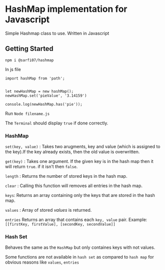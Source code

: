 # HashMap implementation for Javascript

Simple Hashmap class to use. Written in Javascript

## Getting Started

```
npm i @sarfi07/hashmap
```

In js file

```
import hashMap from 'path';


let newHashMap = new hashMap();
newHashMap.set('pieValue', '3.14159')

console.log(newHashMap.has('pie'));
```

Run `Node filename.js`

The `Terminal` should display `true` if done correctly.

### HashMap

`set(key, value)` : Takes two arugments, key and value (which is assigned to the key).If the key already exists, then the old value is overwritten.

`get(key)` : Takes one argument. If the given key is in the hash map then it will return `true`. if it isn't then `false`.

`length` : Returns the number of stored keys in the hash map.

`clear` : Calling this function will removes all entries in the hash map.

`keys`: Returns an array containing only the keys that are stored in the hash map.

`values` : Array of stored <i>values</i> is returned.

`entries` Returns an array that contains each `key, value` pair. Example: `[[firstKey, firstValue], [secondKey, secondValue]]`

### Hash Set

Behaves the same as the `HashMap` but only containes keys with not values.

Some functions are not available in `hash set` as compared to `hash map` for obvious reasons like
`values`, `entries`
